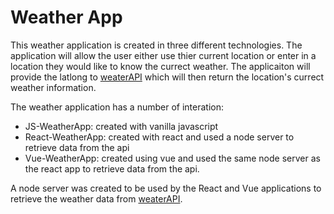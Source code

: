# Weather App

This weather application is created in three different technologies. The application will allow the user either use thier current location or enter in a location they would like to know the currect weather. The applicaiton will provide the latlong to [weaterAPI](https://www.weatherapi.com/docs/) which will then return the location's currect weather information.

The weather application has a number of interation:

- JS-WeatherApp: created with vanilla javascript
- React-WeatherApp: created with react and used a node server to retrieve data from the api
- Vue-WeatherApp: created using vue and used the same node server as the react app to retrieve data from the api.

A node server was created to be used by the React and Vue applications to retrieve the weather data from [weaterAPI](https://www.weatherapi.com/docs/).
